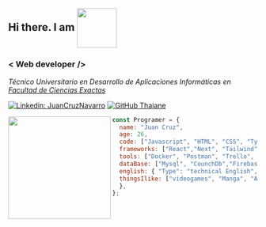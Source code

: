 
  <h2>Hi there. I am <img align="center" src="https://i.imgur.com/1AOSFrd.jpeg" width="80" pading-top="20" > </h2>
 
  <h3> < Web developer />  </h3>


<p><em>Técnico Universitario en Desarrollo de Aplicaciones Informáticas en <a href="http://www.unb.br"><a href="https://web.exa.unicen.edu.ar/es">Facultad de Ciencias Exactas</a>
</em></p>


[![Linkedin: JuanCruzNavarro](https://img.shields.io/badge/-JuanCruzNavarro-blue?style=flat-square&logo=Linkedin&logoColor=white&link=)](https://www.linkedin.com/in//)
[![GitHub Thaiane](https://img.shields.io/github/followers/JuanCruu?label=follow&style=social)](https://github.com/JuanCruu)

<img align='left' src="https://c.tenor.com/wJURHkOb3aUAAAAd/obonti.gif" width="207">


  
```javascript
const Programer = {
  name: "Juan Cruz",
  age: 26,
  code: ["Javascript", "HTML", "CSS", "Typescript"],
  frameworks: ["React","Next", "Tailwind", "Angular", "Vue", "Ionic", "Bootstrap", "Laravel", "Electron","Node.js", "Express.js","Axios"],
  tools: ["Docker", "Postman", "Trello", "Jira", "Linear", "VS Code",],
  dataBase: ["Mysql", "CounchDb","Firebase"],
  english: { "Type": "technical English",
  thingsIlike: ["videogames", "Manga", "Anime", "Books", "Memes"]
  },
};
```
